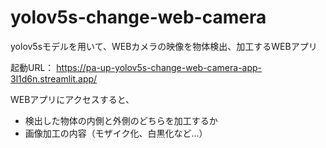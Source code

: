 # yolov5s-change-web-camera
yolov5sモデルを用いて、WEBカメラの映像を物体検出、加工するWEBアプリ

起動URL：
https://pa-up-yolov5s-change-web-camera-app-3l1d6n.streamlit.app/

WEBアプリにアクセスすると、
<ul>
<li検出したい物体</li>
<li>検出した物体の内側と外側のどちらを加工するか</li>
<li>画像加工の内容（モザイク化、白黒化など...）</li>
